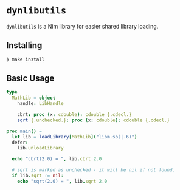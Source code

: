# `dynlibutils`

`dynlibutils` is a Nim library for easier shared library loading.

## Installing

```sh
$ make install
```

## Basic Usage

```Nim
type
  MathLib = object
    handle: LibHandle

    cbrt: proc (x: cdouble): cdouble {.cdecl.}
    sqrt {.unchecked.}: proc (x: cdouble): cdouble {.cdecl.}

proc main() =
  let lib = loadLibrary[MathLib]("libm.so(|.6)")
  defer:
    lib.unloadLibrary

  echo "cbrt(2.0) = ", lib.cbrt 2.0

  # sqrt is marked as unchecked - it will be nil if not found.
  if lib.sqrt != nil:
    echo "sqrt(2.0) = ", lib.sqrt 2.0
```

[//]: # (vim: set sts=4 et sw=4)
